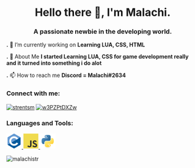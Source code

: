<h1 align="center">Hello there 👋, I'm Malachi.</h1>
<h3 align="center">A passionate newbie in the developing world.</h3>

**.** 🔭 I’m currently working on **Learning LUA, CSS, HTML**

**.** 💬 About Me **I started Learning LUA, CSS for game development really and it turned into something i do alot**

**.** 📫 How to reach me **Discord = Malachi#2634**

<h3 align="left">Connect with me:</h3>
<p align="left">
<a href="https://twitter.com/strentsm" target="blank"><img align="center" src="https://raw.githubusercontent.com/rahuldkjain/github-profile-readme-generator/master/src/images/icons/Social/twitter.svg" alt="strentsm" height="30" width="40" /></a>
<a href="https://discord.gg/w3PZPtDXZw" target="blank"><img align="center" src="https://raw.githubusercontent.com/rahuldkjain/github-profile-readme-generator/master/src/images/icons/Social/discord.svg" alt="w3PZPtDXZw" height="30" width="40" /></a>
</p>

<h3 align="left">Languages and Tools:</h3>
<p align="left"> <a href="https://www.cprogramming.com/" target="_blank" rel="noreferrer"> <img src="https://raw.githubusercontent.com/devicons/devicon/master/icons/c/c-original.svg" alt="c" width="40" height="40"/> </a> <a href="https://developer.mozilla.org/en-US/docs/Web/JavaScript" target="_blank" rel="noreferrer"> <img src="https://raw.githubusercontent.com/devicons/devicon/master/icons/javascript/javascript-original.svg" alt="javascript" width="40" height="40"/> </a> <a href="https://www.python.org" target="_blank" rel="noreferrer"> <img src="https://raw.githubusercontent.com/devicons/devicon/master/icons/python/python-original.svg" alt="python" width="40" height="40"/> </a> </p>

<p><img align="center" src="https://github-readme-streak-stats.herokuapp.com/?user=malachistr&" alt="malachistr" /></p>

